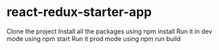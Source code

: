 # react-redux-starter-app
Clone the project 
Install all the packages using npm install
Run it in dev mode using npm start
Run it prod mode using npm run build
